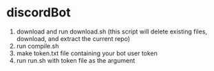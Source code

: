 # discordBot

1. download and run download.sh (this script will delete existing files, download, and extract the current repo)
2. run compile.sh
3. make token.txt file containing your bot user token
4. run run.sh with token file as the argument